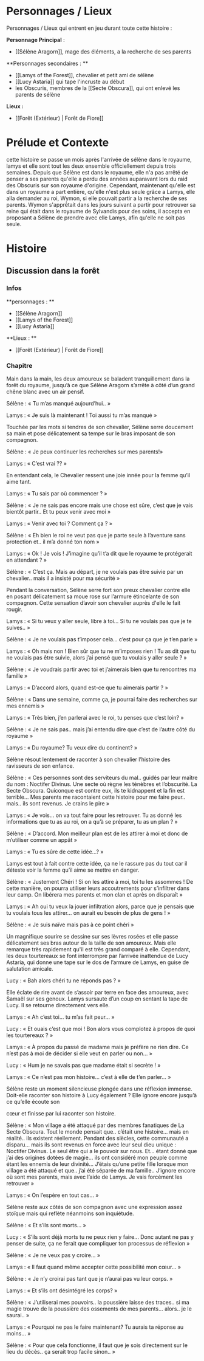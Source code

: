 # Personnages / Lieux

Personnages / Lieux qui entrent en jeu durant toute cette histoire :

**Personnage Principal** : 
- [[Sélène Aragorn]], mage des éléments, a la recherche de ses parents

**Personnages secondaires : **
- [[Lamys of the Forest]], chevalier et petit ami de sélène
- [[Lucy Astaria]] qui tape l'incruste au début 
- les Obscuris, membres de la [[Secte Obscura]], qui ont enlevé les parents de sélène

**Lieux :** 
- [[Forêt (Extérieur) | Forêt de Fiore]]


# Prélude et Contexte

cette histoire se passe un mois après l'arrivée de sélène dans le royaume, lamys et elle sont tout les deux ensemble officiellement depuis trois semaines. Depuis que Sélène est dans le royaume, elle n'a pas arrêté de penser a ses parents qu'elle a perdu des années auparavant lors du raid des Obscuris sur son royaume d'origine. Cependant, maintenant qu'elle est dans un royaume a part entière, qu'elle n'est plus seule grâce a Lamys, elle alla demander au roi, Wymon, si elle pouvait partir a la recherche de ses parents. Wymon s'apprêtait dans les jours suivant a partir pour retrouver sa reine qui était dans le royaume de Sylvandis pour des soins, il accepta en proposant a Sélène de prendre avec elle Lamys, afin qu'elle ne soit pas seule.

# Histoire

## Discussion dans la forêt
### Infos

**personnages : **
- [[Sélène Aragorn]]
- [[Lamys of the Forest]]
- [[Lucy Astaria]]

**Lieux : **
- [[Forêt (Extérieur) | Forêt de Fiore]]

### Chapitre

Main dans la main, les deux amoureux se baladent tranquillement dans la forêt du royaume, jusqu’à ce que Sélène Aragorn s’arrête à côté d’un grand chêne blanc avec un air pensif.

Sélène : « Tu m’as manqué aujourd’hui.. »

Lamys : « Je suis là maintenant ! Toi aussi tu m’as manqué »

Touchée par les mots si tendres de son chevalier, Sélène serre doucement sa main et pose délicatement sa tempe sur le bras imposant de son compagnon.

Sélène : « Je peux continuer les recherches sur mes parents!»

Lamys : « C’est vrai ?? »

En entendant cela, le Chevalier ressent une joie innée pour la femme qu’il aime tant.

Lamys : « Tu sais par où commencer ? »

Sélène : « Je ne sais pas encore mais une chose est sûre, c’est que je vais bientôt partir.. Et tu peux venir avec moi »

Lamys : « Venir avec toi ? Comment ça ? »

Sélène : « Eh bien le roi ne veut pas que je parte seule à l’aventure sans protection et.. il m’a donné ton nom »

Lamys : « Ok ! Je vois ! J’imagine qu’il t’a dit que le royaume te protégerait en attendant ? »

Sélène : « C’est ça. Mais au départ, je ne voulais pas être suivie par un chevalier.. mais il a insisté pour ma sécurité »

Pendant la conversation, Sélène serre fort son preux chevalier contre elle en posant délicatement sa moue rose sur l’armure étincelante de son compagnon. Cette sensation d’avoir son chevalier auprès d'elle le fait rougir.

Lamys : « Si tu veux y aller seule, libre à toi… Si tu ne voulais pas que je te suives.. »

Sélène : « Je ne voulais pas t’imposer cela… c’est pour ça que je t’en parle »

Lamys : « Oh mais non ! Bien sûr que tu ne m’imposes rien ! Tu as dit que tu ne voulais pas être suivie, alors j’ai pensé que tu voulais y aller seule ? »

Sélène : « Je voudrais partir avec toi et j’aimerais bien que tu rencontres ma famille »

Lamys : « D’accord alors, quand est-ce que tu aimerais partir ? »

Sélène : « Dans une semaine, comme ça, je pourrai faire des recherches sur mes ennemis »

Lamys : « Très bien, j’en parlerai avec le roi, tu penses que c’est loin? »

Sélène : « Je ne sais pas.. mais j’ai entendu dire que c’est de l’autre côté du royaume »

Lamys : « Du royaume? Tu veux dire du continent? »

Sélène résout lentement de raconter à son chevalier l’histoire des ravisseurs de son enfance.

Sélène : « Ces personnes sont des serviteurs du mal.. guidés par leur maître du nom : Noctifer Divinus. Une secte où règne les ténèbres et l’obscurité. La Secte Obscura. Quiconque est contre eux, ils te kidnappent et la fin est terrible... Mes parents me racontaient cette histoire pour me faire peur.. mais.. ils sont revenus. Je crains le pire »

Lamys : « Je vois... on va tout faire pour les retrouver. Tu as donné les informations que tu as au roi, on a qu’à se préparer, tu as un plan ? »

Sélène : « D’accord. Mon meilleur plan est de les attirer à moi et donc de m’utiliser comme un appât »

Lamys : « Tu es sûre de cette idée…? »

Lamys est tout à fait contre cette idée, ça ne le rassure pas du tout car il déteste voir la femme qu’il aime se mettre en danger.

Sélène : « Justement Chéri ! Si on les attire à moi, toi tu les assommes ! De cette manière, on pourra utiliser leurs accoutrements pour s’infiltrer dans leur camp. On libérera mes parents et mon clan et après on disparaît »

Lamys : « Ah oui tu veux la jouer infiltration alors, parce que je pensais que tu voulais tous les attirer... on aurait eu besoin de plus de gens ! »

Sélène : « Je suis naïve mais pas à ce point chéri »

Un magnifique sourire se dessine sur ses lèvres rosées et elle passe délicatement ses bras autour de la taille de son amoureux. Mais elle remarque très rapidement qu'il est très grand comparé à elle. Cependant, les deux tourtereaux se font interrompre par l’arrivée inattendue de Lucy Astaria, qui donne une tape sur le dos de l’armure de Lamys, en guise de salutation amicale.

Lucy : « Bah alors chéri tu ne réponds pas ? »

Elle éclate de rire avant de s’assoir par terre en face des amoureux, avec Samaël sur ses genoux. Lamys sursaute d’un coup en sentant la tape de Lucy. Il se retourne directement vers elle.

Lamys : « Ah c’est toi... tu m’as fait peur... »

Lucy : « Et ouais c’est que moi ! Bon alors vous complotez à propos de quoi les tourtereaux ? »

Lamys : « À propos du passé de madame mais je préfère ne rien dire. Ce n’est pas à moi de décider si elle veut en parler ou non... »

Lucy : « Hum je ne savais pas que madame était si secrète ! »

Lamys : « Ce n’est pas mon histoire... c’est à elle de t’en parler... »

Sélène reste un moment silencieuse plongée dans une réflexion immense. Doit-elle raconter son histoire à Lucy également ? Elle ignore encore jusqu’à ce qu’elle écoute son

 cœur et finisse par lui raconter son histoire.

Sélène : « Mon village a été attaqué par des membres fanatiques de La Secte Obscura. Tout le monde pensait que.. c’était une histoire... mais en réalité.. ils existent réellement. Pendant des siècles, cette communauté a disparu... mais ils sont revenus en force avec leur seul dieu unique : Noctifer Divinus. Le seul être qui a le pouvoir sur nous. Et... étant donné que j’ai des origines dotées de magie... ils ont considéré mon peuple comme étant les ennemis de leur divinité... J’étais qu’une petite fille lorsque mon village a été attaqué et que.. j’ai été séparée de ma famille.. J’ignore encore où sont mes parents, mais avec l’aide de Lamys. Je vais forcément les retrouver »

Lamys : « On l’espère en tout cas... »

Sélène reste aux côtés de son compagnon avec une expression assez stoïque mais qui reflète néanmoins son inquiétude.

Sélène : « Et s’ils sont morts... »

Lucy : « S’ils sont déjà morts tu ne peux rien y faire... Donc autant ne pas y penser de suite, ça ne ferait que compliquer ton processus de réflexion »

Sélène : « Je ne veux pas y croire... »

Lamys : « Il faut quand même accepter cette possibilité mon cœur… »

Sélène : « Je n’y croirai pas tant que je n’aurai pas vu leur corps. »

Lamys : « Et s’ils ont désintégré les corps? »

Sélène : « J’utiliserai mes pouvoirs.. la poussière laisse des traces.. si ma magie trouve de la poussière des ossements de mes parents... alors.. je le saurai.. »

Lamys : « Pourquoi ne pas le faire maintenant? Tu aurais ta réponse au moins... »

Sélène : « Pour que cela fonctionne, il faut que je sois directement sur le lieu du décès.. ça serait trop facile sinon.. »